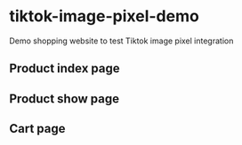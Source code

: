 # tiktok-image-pixel-demo
Demo shopping website to test Tiktok image pixel integration

## Product index page
## Product show page
## Cart page